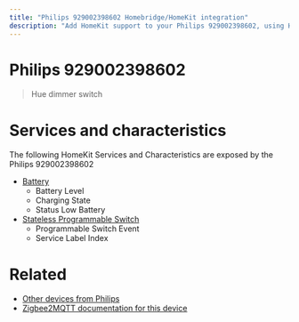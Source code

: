 ```yaml
---
title: "Philips 929002398602 Homebridge/HomeKit integration"
description: "Add HomeKit support to your Philips 929002398602, using Homebridge, Zigbee2MQTT and homebridge-z2m."
---
```

<!---
This file has been GENERATED using src/docgen/docgen.ts
DO NOT EDIT THIS FILE MANUALLY!
-->
# Philips 929002398602
> Hue dimmer switch


# Services and characteristics
The following HomeKit Services and Characteristics are exposed by
the Philips 929002398602

* [Battery](../../battery.md)
  * Battery Level
  * Charging State
  * Status Low Battery
* [Stateless Programmable Switch](../../action.md)
  * Programmable Switch Event
  * Service Label Index


# Related
* [Other devices from Philips](../index.md#philips)
* [Zigbee2MQTT documentation for this device](https://www.zigbee2mqtt.io/devices/929002398602.html)